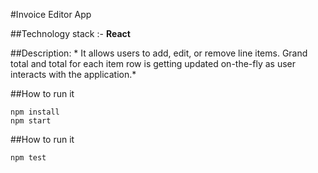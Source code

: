 #Invoice Editor App

##Technology stack :- **React**

##Description: * It allows users to add, edit, or remove line items. Grand total and total for each item row is getting updated on-the-fly as user interacts with the application.*

##How to run it
```
npm install
npm start
```

##How to run it
```
npm test
```
